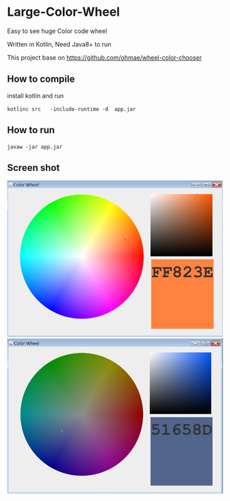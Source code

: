 # Large-Color-Wheel
Easy to see huge Color code wheel

Written in Kotlin, Need Java8+ to run

This project base on https://github.com/ohmae/wheel-color-chooser


## How to compile
install kotlin and run
```
kotlinc src   -include-runtime -d  app.jar
```

## How to run
```
javaw -jar app.jar
```

## Screen shot
![alt text](screenshot/screenshot.1.jpg/)
![alt text](screenshot/screenshot.2.jpg/)
